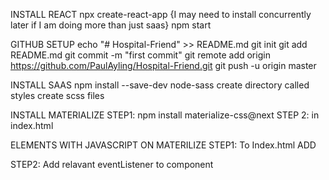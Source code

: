 
INSTALL REACT
npx create-react-app
{I may need to install concurrently later if I am doing more than just saas}
npm start

GITHUB SETUP
echo "# Hospital-Friend" >> README.md
git init
git add README.md
git commit -m "first commit"
git remote add origin https://github.com/PaulAyling/Hospital-Friend.git
git push -u origin master

INSTALL SAAS
npm install --save-dev node-sass
create directory called styles
create scss files

INSTALL MATERIALIZE
STEP1: npm install materialize-css@next
STEP 2: in index.html

<!--Import Google Icon Font-->
<link href="https://fonts.googleapis.com/icon?family=Material+Icons" rel="stylesheet">
<!-- Compiled and minified CSS -->
<link rel="stylesheet" href="https://cdnjs.cloudflare.com/ajax/libs/materialize/1.0.0-alpha.3/css/materialize.min.css">

ELEMENTS WITH JAVASCRIPT ON MATERILIZE
STEP1: To Index.html ADD <!-- Compiled and minified JavaScript -->
<script src="https://cdnjs.cloudflare.com/ajax/libs/materialize/1.0.0/js/materialize.min.js"></script>
STEP2: Add relavant eventListener to component


  

